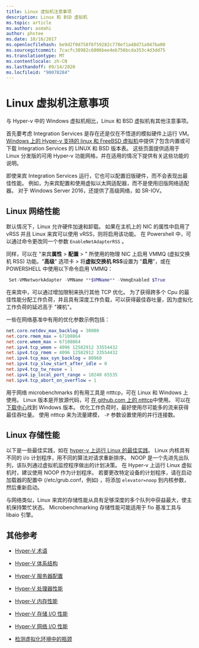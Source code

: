 ```yaml
---
title: Linux 虚拟机注意事项
description: Linux 和 BSD 虚拟机
ms.topic: article
ms.author: asmahi
author: phstee
ms.date: 10/16/2017
ms.openlocfilehash: be9d2f0d758f6f59282c770ef1a48d71a947ba00
ms.sourcegitcommit: 7cacfc38982c6006bee4eb756bcda353c4d3dd75
ms.translationtype: MT
ms.contentlocale: zh-CN
ms.lasthandoff: 09/14/2020
ms.locfileid: "90078284"
---
```

# <a name="linux-virtual-machine-considerations"></a>Linux 虚拟机注意事项

与 Hyper-v 中的 Windows 虚拟机相比，Linux 和 BSD 虚拟机有其他注意事项。

首先要考虑 Integration Services 是存在还是仅在不悟道的模拟硬件上运行 VM。 [Windows 上的 Hyper-v 支持的 linux 和 FreeBSD 虚拟机](../../../../virtualization/hyper-v/supported-linux-and-freebsd-virtual-machines-for-hyper-v-on-windows.md)中提供了包含内置或可下载 Integration Services 的 LINUX 和 BSD 版本表。 这些页面提供适用于 Linux 分发版的可用 Hyper-v 功能网格，并在适用的情况下提供有关这些功能的说明。

即使来宾 Integration Services 运行，它也可以配置旧版硬件，而不会表现出最佳性能。 例如，为来宾配置和使用虚拟以太网适配器，而不是使用旧版网络适配器。 对于 Windows Server 2016，还提供了高级网络，如 SR-IOV。

## <a name="linux-network-performance"></a>Linux 网络性能

默认情况下，Linux 允许硬件加速和卸载。 如果在主机上的 NIC 的属性中启用了 vRSS 并且 Linux 来宾可以使用 vRSS，则将启用该功能。 在 Powershell 中，可以通过命令更改同一个参数 `EnableNetAdapterRSS` 。

同样，可以在 "来宾**属性**  >  **配置**  >  " 所使用的物理 NIC 上启用 VMMQ (虚拟交换机 RSS) 功能。"**高级**" 选项卡 > 将**虚拟交换机 RSS**设置为 "**启用**"，或在 POWERSHELL 中使用以下命令启用 VMMQ：

```PowerShell
 Set-VMNetworkAdapter -VMName **$VMName** -VmmqEnabled $True
 ```

在来宾中，可以通过增加限制来执行其他 TCP 优化。 为了获得跨多个 Cpu 的最佳性能分配工作负荷，并且具有深度工作负载，可以获得最佳吞吐量，因为虚拟化工作负荷的延迟高于 "裸机"。

一些在网络基准中有用的优化参数示例包括：

```PowerShell
net.core.netdev_max_backlog = 30000
net.core.rmem_max = 67108864
net.core.wmem_max = 67108864
net.ipv4.tcp_wmem = 4096 12582912 33554432
net.ipv4.tcp_rmem = 4096 12582912 33554432
net.ipv4.tcp_max_syn_backlog = 80960
net.ipv4.tcp_slow_start_after_idle = 0
net.ipv4.tcp_tw_reuse = 1
net.ipv4.ip_local_port_range = 10240 65535
net.ipv4.tcp_abort_on_overflow = 1
```

用于网络 microbenchmarks 的有用工具是 ntttcp，可在 Linux 和 Windows 上使用。 Linux 版本是开放源代码，可 [在 github.com 上的 ntttcp](https://github.com/Microsoft/ntttcp-for-linux)中使用。 可以在 [下载中心](https://gallery.technet.microsoft.com/NTttcp-Version-528-Now-f8b12769)找到 Windows 版本。 优化工作负荷时，最好使用尽可能多的流来获得最佳吞吐量。 使用 ntttcp 来为流量建模， `-P` 参数设置使用的并行连接数。

## <a name="linux-storage-performance"></a>Linux 存储性能

以下是一些最佳实践，如在 [hyper-v 上运行 Linux 的最佳实践](../../../../virtualization/hyper-v/best-practices-for-running-linux-on-hyper-v.md)。 Linux 内核具有不同的 i/o 计划程序，用不同的算法对请求重新排序。 NOOP 是一个先进先出队列，该队列通过虚拟机监控程序做出的计划决策。 在 Hyper-v 上运行 Linux 虚拟机时，建议使用 NOOP 作为计划程序。 若要更改特定设备的计划程序，请在启动加载器的配置中 (/etc/grub.conf，例如) ，将添加 `elevator=noop` 到内核参数，然后重新启动。

与网络类似，Linux 来宾的存储性能从具有足够深度的多个队列中获益最大，使主机保持繁忙状态。 Microbenchmarking 存储性能可能适用于 fio 基准工具与 libaio 引擎。

## <a name="additional-references"></a>其他参考

-   [Hyper-V 术语](terminology.md)

-   [Hyper-V 体系结构](architecture.md)

-   [Hyper-V 服务器配置](configuration.md)

-   [Hyper-V 处理器性能](processor-performance.md)

-   [Hyper-V 内存性能](memory-performance.md)

-   [Hyper-V 存储 I/O 性能](storage-io-performance.md)

-   [Hyper-V 网络 I/O 性能](network-io-performance.md)

-   [检测虚拟化环境中的瓶颈](detecting-virtualized-environment-bottlenecks.md)